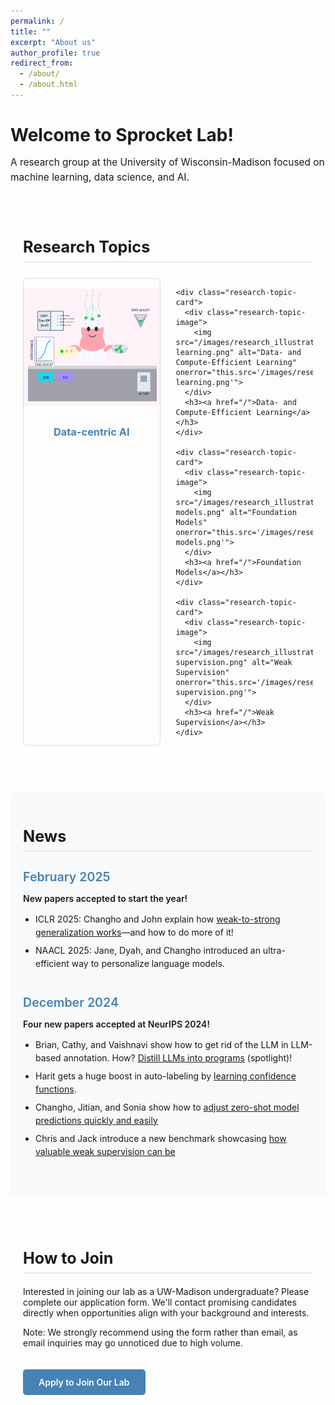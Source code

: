```yaml
---
permalink: /
title: ""
excerpt: "About us"
author_profile: true
redirect_from:
  - /about/
  - /about.html
---
```


<div class="intro-section">
  <h1>Welcome to Sprocket Lab!</h1>
  <p>A research group at the University of Wisconsin-Madison focused on machine learning, data science, and AI.</p>
</div>

<section class="content-section">
  <h2 class="section-heading">Research Topics</h2>

  <div class="research-topics-grid">
    <div class="research-topic-card">
      <div class="research-topic-image">
        <img src="/images/research_illustration/datacentric.png" alt="Data-centric AI" onerror="this.src='/images/research_illustration/datacentric.png'">
      </div>
      <h3><a href="/">Data-centric AI</a></h3>
    </div>
    
    <div class="research-topic-card">
      <div class="research-topic-image">
        <img src="/images/research_illustration/efficient-learning.png" alt="Data- and Compute-Efficient Learning" onerror="this.src='/images/research_illustration/efficient-learning.png'">
      </div>
      <h3><a href="/">Data- and Compute-Efficient Learning</a></h3>
    </div>

    <div class="research-topic-card">
      <div class="research-topic-image">
        <img src="/images/research_illustration/foundation-models.png" alt="Foundation Models" onerror="this.src='/images/research_illustration/foundation-models.png'">
      </div>
      <h3><a href="/">Foundation Models</a></h3>
    </div>
    
    <div class="research-topic-card">
      <div class="research-topic-image">
        <img src="/images/research_illustration/weak-supervision.png" alt="Weak Supervision" onerror="this.src='/images/research_illustration/weak-supervision.png'">
      </div>
      <h3><a href="/">Weak Supervision</a></h3>
    </div>
  </div>
</section>

<section class="content-section alt-background">
  <h2 class="section-heading">News</h2>
  
  <div class="news-item">
    <h3 class="news-date">February 2025</h3>
    <p class="news-content">New papers accepted to start the year!</p>
    <ul>
      <li>ICLR 2025: Changho and John explain how <a href="https://arxiv.org/pdf/2412.03881?" target="_blank">weak-to-strong generalization works</a>—and how to do more of it!</li>
      <li>NAACL 2025: Jane, Dyah, and Changho introduced an ultra-efficient way to personalize language models.</li>
    </ul>
  </div>
  
  <div class="news-item">
    <h3 class="news-date">December 2024</h3>
    <p class="news-content">Four new papers accepted at NeurIPS 2024!</p>
    <ul>
      <li>Brian, Cathy, and Vaishnavi show how to get rid of the LLM in LLM-based annotation. How? <a href="https://arxiv.org/pdf/2407.11004" target="_blank">Distill LLMs into programs</a> (spotlight)!</li>
      <li>Harit gets a huge boost in auto-labeling by <a href="https://arxiv.org/pdf/2404.16188" target="_blank">learning confidence functions</a>.</li>
      <li>Changho, Jitian, and Sonia show how to <a href="https://arxiv.org/pdf/2404.08461" target="_blank">adjust zero-shot model predictions quickly and easily</a></li>
      <li>Chris and Jack introduce a new benchmark showcasing <a href="https://arxiv.org/pdf/2501.07727" target="_blank">how valuable weak supervision can be</a></li>
    </ul>
  </div>
</section>

<section class="content-section">
  <h2 class="section-heading">How to Join</h2>
  <p>Interested in joining our lab as a UW-Madison undergraduate? Please complete our application form. We'll contact promising candidates directly when opportunities align with your background and interests.</p>
  <p>Note: We strongly recommend using the form rather than email, as email inquiries may go unnoticed due to high volume.</p>
  
  <a href="https://forms.gle/8dxCSvtiBYdB3EGDA" class="cta-button" target="_blank">Apply to Join Our Lab</a>
</section>

<style>
/* General section styling */
.intro-section {
  margin-bottom: 25px;
}

.intro-section h1 {
  margin-bottom: 10px;
  font-size: 2em;
}

.intro-section p {
  font-size: 1.1em;
  line-height: 1.5;
}

.content-section {
  margin: 30px 0;
  padding: 20px;
  border-radius: 8px;
}

.alt-background {
  background-color: #f8f9fa;
}

.section-heading {
  margin-bottom: 20px;
  font-size: 1.8em;
  border-bottom: 2px solid #eaeaea;
  padding-bottom: 8px;
}

/* Research Topics Grid */
.research-topics-grid {
  display: grid;
  grid-template-columns: repeat(2, 1fr);
  gap: 25px;
  margin: 25px 0;
}

.research-topic-card {
  border: 1px solid #ddd;
  border-radius: 8px;
  overflow: hidden;
  transition: transform 0.3s, box-shadow 0.3s;
}

.research-topic-card:hover {
  transform: translateY(-5px);
  box-shadow: 0 8px 20px rgba(0,0,0,0.1);
}

.research-topic-image {
  height: 220px;
  overflow: hidden;
}

.research-topic-image img {
  width: 100%;
  height: 100%;
  object-fit: contain;
  object-position: center;
}

.research-topic-card h3 {
  padding: 15px;
  margin: 0;
  text-align: center;
}

.research-topic-card h3 a {
  color: #4682B4;
  text-decoration: none;
}

.research-topic-card h3 a:hover {
  text-decoration: underline;
}

/* News Items */
.news-item {
  margin-bottom: 40px;
}

.news-date {
  font-size: 1.4em;
  color: #4682B4;
  margin-bottom: 10px;
  font-weight: 600;
}

.news-content {
  font-weight: 600;
  margin-bottom: 10px;
}

.news-item ul {
  padding-left: 20px;
}

.news-item ul li {
  margin-bottom: 8px;
  line-height: 1.5;
}

/* CTA Button */
.cta-button {
  display: inline-block;
  background-color: #4682B4;
  color: white;
  padding: 12px 25px;
  border-radius: 5px;
  text-decoration: none;
  font-weight: 600;
  margin-top: 20px;
  transition: background-color 0.3s;
}

.cta-button:hover {
  background-color: #3a6d99;
  text-decoration: none;
}

/* Make sure it's responsive on smaller screens */
@media (max-width: 900px) {
  .research-topics-grid {
    grid-template-columns: 1fr; /* 1 column on medium and small screens */
  }
  
  .content-section {
    padding: 20px;
  }
}

@media (max-width: 600px) {
  .section-heading {
    font-size: 1.5em;
  }
  
  .news-date {
    font-size: 1.2em;
  }
}
</style>